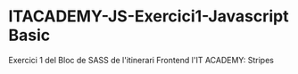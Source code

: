 # ITACADEMY-JS-Exercici1-Javascript Basic
Exercici 1 del Bloc de SASS de l'itinerari Frontend l'IT ACADEMY: Stripes
